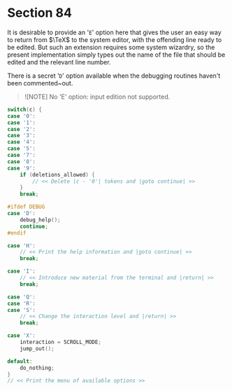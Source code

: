 # Section 84

It is desirable to provide an '`E`' option here that gives the user an easy way to return from $\TeX$ to the system editor, with the offending line ready to be edited.
But such an extension requires some system wizardry, so the present implementation simply types out the name of the file that should be edited and the relevant line number.

There is a secret '`D`' option available when the debugging routines haven't been commented~out.

> ![NOTE]
> No 'E' option: input edition not supported.

```c << Interpret code |c| and |return| if done >>=
switch(c) {
case '0':
case '1':
case '2':
case '3':
case '4':
case '5':
case '7':
case '8':
case '9':
    if (deletions_allowed) {
        // << Delete |c - '0'| tokens and |goto continue| >>
    }
    break;

#ifdef DEBUG
case 'D':
    debug_help();
    continue;
#endif

case 'H':
    // << Print the help information and |goto continue| >>
    break;

case 'I':
    // << Introduce new material from the terminal and |return| >>
    break;

case 'Q':
case 'R':
case 'S':
    // << Change the interaction level and |return| >>
    break;

case 'X':
    interaction = SCROLL_MODE;
    jump_out();

default:
    do_nothing;
}
// << Print the menu of available options >>
```

